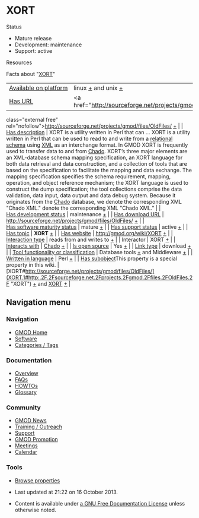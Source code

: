 



<span id="top"></span>




# <span dir="auto">XORT</span>









  

  


Status



- Mature release
- Development: maintenance
- Support: active



Resources







<span class="smwfactboxhead">Facts about
"<span class="swmfactboxheadbrowse">[XORT](Special%253ABrowse/XORT "Special%253ABrowse/XORT")</span>"</span>

|  |  |
|----|----|
| [Available on platform](Property%253AAvailable_on_platform "Property:Available on platform") | linux <span class="smwsearch">[+](Special%253ASearchByProperty/Available-20on-20platform/linux "Special%253ASearchByProperty/Available-20on-20platform/linux")</span> and unix <span class="smwsearch">[+](Special%253ASearchByProperty/Available-20on-20platform/unix "Special%253ASearchByProperty/Available-20on-20platform/unix")</span> |
| [Has URL](Property%253AHas_URL "Property:Has URL") | <a href="http://sourceforge.net/projects/gmod/files/OldFiles/"
class="external free"
rel="nofollow">http://sourceforge.net/projects/gmod/files/OldFiles/</a> <span class="smwsearch">[+](Special%253ASearchByProperty/Has-20URL/http%253A-2F-2Fsourceforge.net-2Fprojects-2Fgmod-2Ffiles-2FOldFiles-2F "Special%253ASearchByProperty/Has-20URL/http%253A-2F-2Fsourceforge.net-2Fprojects-2Fgmod-2Ffiles-2FOldFiles-2F")</span> |
| [Has description](Property%253AHas_description "Property:Has description") | XORT is a utility written in Perl that can<span class="smw-highlighter" data-type="2" state="persistent" data-title="Information"><span class="smwtext"> … </span><span class="smwttcontent">XORT is a utility written in Perl that can be used to read to and write from a [relational](Glossary#Relational "Glossary") [schema](Glossary#Schema "Glossary") using [XML](Glossary#XML "Glossary") as an interchange format. In GMOD XORT is frequently used to transfer data to and from <a href="Chado" class="mw-redirect" title="Chado">Chado</a>. XORT’s three major elements are an XML-database schema mapping specification, an XORT language for both data retrieval and data construction, and a collection of tools that are based on the specification to facilitate the mapping and data exchange. The mapping specification specifies the schema requirement, mapping, operation, and object reference mechanism; the XORT language is used to construct the dump specification; the tool collections comprise the data validation, data input, data output and data debug system. Because it originates from the <a href="Chado" class="mw-redirect" title="Chado">Chado</a> database, we denote the corresponding XML "Chado XML."</span></span> denote the corresponding XML "Chado XML."  |
| [Has development status](Property%253AHas_development_status "Property:Has development status") | maintenance <span class="smwsearch">[+](Special%253ASearchByProperty/Has-20development-20status/maintenance "Special%253ASearchByProperty/Has-20development-20status/maintenance")</span> |
| [Has download URL](Property%253AHas_download_URL "Property:Has download URL") | <a href="http://sourceforge.net/projects/gmod/files/OldFiles/"
class="external free"
rel="nofollow">http://sourceforge.net/projects/gmod/files/OldFiles/</a> <span class="smwsearch">[+](Special%253ASearchByProperty/Has-20download-20URL/http%253A-2F-2Fsourceforge.net-2Fprojects-2Fgmod-2Ffiles-2FOldFiles-2F "Special%253ASearchByProperty/Has-20download-20URL/http%253A-2F-2Fsourceforge.net-2Fprojects-2Fgmod-2Ffiles-2FOldFiles-2F")</span> |
| [Has software maturity status](Property%253AHas_software_maturity_status "Property:Has software maturity status") | mature <span class="smwsearch">[+](Special%253ASearchByProperty/Has-20software-20maturity-20status/mature "Special%253ASearchByProperty/Has-20software-20maturity-20status/mature")</span> |
| [Has support status](Property%253AHas_support_status "Property:Has support status") | active <span class="smwsearch">[+](Special%253ASearchByProperty/Has-20support-20status/active "Special%253ASearchByProperty/Has-20support-20status/active")</span> |
| [Has topic](Property%253AHas_topic "Property:Has topic") | **XORT** <span class="smwsearch">[+](Special%253ASearchByProperty/Has-20topic/XORT "Special%253ASearchByProperty/Has-20topic/XORT")</span> |
| [Has website](Property%253AHas_website "Property:Has website") | <a href="XORT.1" class="external free"
rel="nofollow">http://gmod.org/wiki/XORT</a> <span class="smwsearch">[+](Special%253ASearchByProperty/Has-20website/http%253A-2F-2Fgmod.org-2Fwiki-2FXORT "Special%253ASearchByProperty/Has-20website/http%253A-2F-2Fgmod.org-2Fwiki-2FXORT")</span> |
| [Interaction type](Property%253AInteraction_type "Property:Interaction type") | reads from and writes to <span class="smwsearch">[+](Special%253ASearchByProperty/Interaction-20type/reads-20from-20and-20writes-20to "Special%253ASearchByProperty/Interaction-20type/reads-20from-20and-20writes-20to")</span> |
| Interactor | XORT <span class="smwsearch">[+](Special%253ASearchByProperty/Interactor/XORT "Special%253ASearchByProperty/Interactor/XORT")</span> |
| [Interacts with](Property%253AInteracts_with "Property:Interacts with") | <a href="Chado" class="mw-redirect" title="Chado">Chado</a> <span class="smwsearch">[+](Special%253ASearchByProperty/Interacts-20with/Chado "Special%253ASearchByProperty/Interacts-20with/Chado")</span> |
| [Is open source](Property%253AIs_open_source "Property:Is open source") | Yes <span class="smwsearch">[+](Special%253ASearchByProperty/Is-20open-20source/Yes "Special%253ASearchByProperty/Is-20open-20source/Yes")</span> |
| [Link type](Property%253ALink_type "Property:Link type") | download <span class="smwsearch">[+](Special%253ASearchByProperty/Link-20type/download "Special%253ASearchByProperty/Link-20type/download")</span> |
| [Tool functionality or classification](Property%253ATool_functionality_or_classification "Property:Tool functionality or classification") | Database tools <span class="smwsearch">[+](Special%253ASearchByProperty/Tool-20functionality-20or-20classification/Database-20tools "Special%253ASearchByProperty/Tool-20functionality-20or-20classification/Database-20tools")</span> and Middleware <span class="smwsearch">[+](Special%253ASearchByProperty/Tool-20functionality-20or-20classification/Middleware "Special%253ASearchByProperty/Tool-20functionality-20or-20classification/Middleware")</span> |
| [Written in language](Property%253AWritten_in_language "Property:Written in language") | Perl <span class="smwsearch">[+](Special%253ASearchByProperty/Written-20in-20language/Perl "Special%253ASearchByProperty/Written-20in-20language/Perl")</span> |
| <span class="smw-highlighter" data-type="1" state="inline" data-title="Property"><span class="smwbuiltin">[Has subobject](Property%253AHas_subobject "Property:Has subobject")</span><span class="smwttcontent">This property is a special property in this wiki.</span></span> | [XORT#http://sourceforge.net/projects/gmod/files/OldFiles/](XORT.1#http:.2F.2Fsourceforge.net.2Fprojects.2Fgmod.2Ffiles.2FOldFiles.2F "XORT") <span class="smwsearch">[+](Special%253ASearchByProperty/Has-20subobject/XORT-23http%253A-2F-2Fsourceforge.net-2Fprojects-2Fgmod-2Ffiles-2FOldFiles-2F "Special%253ASearchByProperty/Has-20subobject/XORT-23http%253A-2F-2Fsourceforge.net-2Fprojects-2Fgmod-2Ffiles-2FOldFiles-2F")</span> and [XORT](XORT.1#_9390aed0d94978b3988f1a1568215abb "XORT") <span class="smwsearch">[+](Special%253ASearchByProperty/Has-20subobject/XORT-23_9390aed0d94978b3988f1a1568215abb "Special%253ASearchByProperty/Has-20subobject/XORT-23 9390aed0d94978b3988f1a1568215abb")</span> |






## Navigation menu









### Navigation



- <span id="n-GMOD-Home">[GMOD Home](Main_Page)</span>
- <span id="n-Software">[Software](GMOD_Components)</span>
- <span id="n-Categories-.2F-Tags">[Categories /
  Tags](Categories)</span>




### Documentation



- <span id="n-Overview">[Overview](Overview)</span>
- <span id="n-FAQs">[FAQs](Category%253AFAQ)</span>
- <span id="n-HOWTOs">[HOWTOs](Category%253AHOWTO)</span>
- <span id="n-Glossary">[Glossary](Glossary)</span>




### Community



- <span id="n-GMOD-News">[GMOD News](GMOD_News)</span>
- <span id="n-Training-.2F-Outreach">[Training /
  Outreach](Training_and_Outreach)</span>
- <span id="n-Support">[Support](Support)</span>
- <span id="n-GMOD-Promotion">[GMOD Promotion](GMOD_Promotion)</span>
- <span id="n-Meetings">[Meetings](Meetings)</span>
- <span id="n-Calendar">[Calendar](Calendar)</span>




### Tools

- <span id="t-smwbrowselink"><a href="Special%253ABrowse/XORT" rel="smw-browse">Browse properties</a></span>



- <span id="footer-info-lastmod">Last updated at 21:22 on 16 October
  2013.</span>
<!-- - <span id="footer-info-viewcount">137,553 page views.</span> -->
- <span id="footer-info-copyright">Content is available under
  <a href="http://www.gnu.org/licenses/fdl-1.3.html" class="external"
  rel="nofollow">a GNU Free Documentation License</a> unless otherwise
  noted.</span>

<!-- -->



<!-- -->





